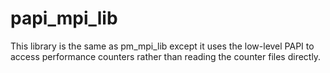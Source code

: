 # papi_mpi_lib
This library is the same as pm_mpi_lib except it uses the low-level PAPI to access performance counters rather than reading the counter files directly.
